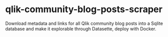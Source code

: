 # qlik-community-blog-posts-scraper
Download metadata and links for all Qlik community blog posts into a Sqlite database and make it explorable through Datasette, deploy with Docker.
